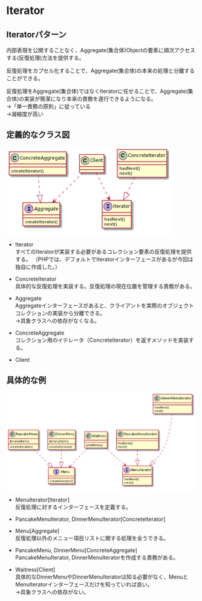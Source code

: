 # Iterator

## Iteratorパターン
内部表現を公開することなく、Aggregate(集合体)Objectの要素に順次アクセスする(反復処理)方法を提供する。

反復処理をカプセル化することで、Aggregate(集合体)の本来の処理と分離することができる。

反復処理をAggregate(集合体)ではなくIteratorに任せることで、Aggregate(集合体)の実装が簡潔になり本来の責務を遂行できるようになる。  
→「単一責務の原則」に従っている  
→凝縮度が高い

## 定義的なクラス図
![class_uml](../../img/Iterator.png)

- Iterator  
すべてのIteratorが実装する必要があるコレクション要素の反復処理を提供する。
（PHPでは、デフォルトでIteratorインターフェースがあるが今回は独自に作成した。）

- ConcreteIterator  
具体的な反復処理を実装する。反復処理の現在位置を管理する責務がある。

- Aggregate  
Aggregateインターフェースがあると、クライアントを実際のオブジェクトコレクションの実装から分離できる。  
→具象クラスへの依存がなくなる。

- ConcreteAggregate  
コレクション用のイテレータ（ConcreteIterator）を返すメソッドを実装する。

- Client

## 具体的な例
![class_uml](../../img/MenuIterator.png)
- MenuIterator[Iterator]  
反復処理に対するインターフェースを定義する。

- PancakeMenuIterator, DinnerMenuIterator[ConcreteIterator]  

- Menu[Aggregate]  
反復処理以外のメニュー項目リストに関する処理を全うできる。

- PancakeMenu, DinnerMenu[ConcreteAggregate]  
PancakeMenuIterator, DinnerMenuIteratorを作成する責務がある。

- Waitress[Client]  
具体的なDinnerMenuやDinnerMenuIteratorは知る必要がなく、MenuとMenuIteratorインターフェースだけを知っていれば良い。  
→具象クラスへの依存がない。
